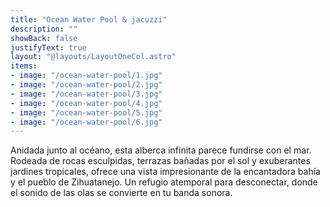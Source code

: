 ```yaml
---
title: "Ocean Water Pool & jacuzzi"
description: ""
showBack: false
justifyText: true
layout: "@layouts/LayoutOneCol.astro"
items:
- image: "/ocean-water-pool/1.jpg"
- image: "/ocean-water-pool/2.jpg"
- image: "/ocean-water-pool/3.jpg"
- image: "/ocean-water-pool/4.jpg"
- image: "/ocean-water-pool/5.jpg"
- image: "/ocean-water-pool/6.jpg"
---
```

Anidada junto al océano, esta alberca infinita parece fundirse con el mar. Rodeada de rocas esculpidas, terrazas bañadas por el sol y exuberantes jardines tropicales, ofrece una vista impresionante de la encantadora bahía y el pueblo de Zihuatanejo. Un refugio atemporal para desconectar, donde el sonido de las olas se convierte en tu banda sonora.
